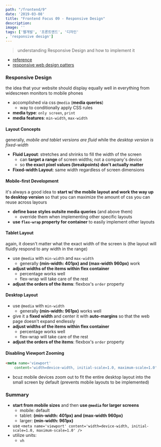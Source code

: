 ```yaml
---
path: "/frontend/9"
date: '2019-03-08'
title: "Frontend Focus 09 - Responsive Design"
description: 
image: ''
tags: ['웹개발', '프론트엔드', '디자인'
, 'responsive design']
---
```

> understanding Responsive Design and how to implement it

- [reference](https://internetingishard.com/)
- [responsive web design patters](https://developers.google.com/web/fundamentals/design-and-ux/responsive/patterns?hl=en)

### Responsive Design
the idea that your website should display equally well in everything from widescreen monitors to mobile phones
- accomplished via css `@media` (__media queries__)
    - way to conditionally apply CSS rules
- __media type__: `only screen`, `print`
- __media features__: `min-width`, `max-width`

#### Layout Concepts
generally, _mobile and tablet versions are fluid_ while the _desktop version is fixed-width_
- __Fluid Layout__: stretches and shrinks to fill the width of the screen
    - can __target a range__ of screen widths; not a company's device
    - so __the exact pixel values (breakpoints) don't actually matter__
- __Fixed-width Layout__: same width regardless of screen dimensions

#### Mobile-first Development
it's always a good idea to __start w/ the mobile layout and work the way up to desktop version__ so that you can maximize the amount of css you can reuse across layours
- __define base styles outsite media queries__ (and above them)
    - override them when implementing other specific layouts
- __use `flex-wrap` property for container__ to easily implement other layouts

#### Tablet Layout
again, it doesn't matter what the exact width of the screen is (the layout will fluidly respond to any width in the range)
- use `@media` with `min-width` and `max-width`
    - generally __(min-width: 401px) and (max-width 960px)__ work
- __adjust widths of the items within flex container__
    - percentage works well
    - flex-wrap will take care of the rest
- __adjust the orders of the items__: flexbox's `order` property

#### Desktop Layout
- use `@media` with `min-width`
    - generally __(min-width: 961px)__ works well
- give it a __fixed width__ and center it with __auto-margins__ so that the web page doesn't expand endlessly
- __adjust widths of the items within flex container__
    - percentage works well
    - flex-wrap will take care of the rest
- __adjust the orders of the items__: flexbox's `order` property

#### Disabling Viewport Zooming
```html
<meta name='viewport'
    content='width=device-width, initial-scale=1.0, maximum-scale=1.0' />
```
- bcuz mobile devices zoom out to fit the entire desktop layout into the small screen by default (prevents mobile layouts to be implemented)

### Summary
- __start from mobile sizes__ and then __use `@media` for larger screens__
    - mobile: default
    - tablet: __(min-width: 401px) and (max-width 960px)__
    - larger: __(min-width: 961px)__
- use `<meta name='viewport' content='width=device-width, initial-scale=1.0, maximum-scale=1.0' />`
- utilize units:
    - `vh`

